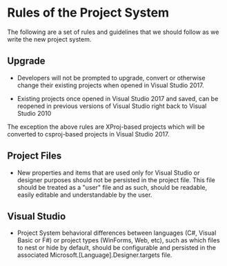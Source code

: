 # Rules of the Project System

The following are a set of rules and guidelines that we should follow as we write the new project system.

## Upgrade
- Developers will not be prompted to upgrade, convert or otherwise change their existing projects when opened in Visual Studio 2017. 
    
- Existing projects once opened in Visual Studio 2017 and saved, can be reopened in previous versions of Visual Studio right back to Visual Studio 2010

The exception the above rules are XProj-based projects which will be converted to csproj-based projects in Visual Studio 2017.

## Project Files
- New properties and items that are used only for Visual Studio or designer purposes should not be persisted in the project file. This file should be treated as a "user" file and as such, should be readable, easily editable and understandable by the user.

## Visual Studio
- Project System behavioral differences between languages (C#, Visual Basic or F#) or project types (WinForms, Web, etc), such as which files to nest or hide by default, should be configurable and persisted in the associated Microsoft.[Language].Designer.targets file.

